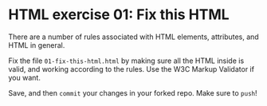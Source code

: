 # HTML exercise 01: Fix this HTML

There are a number of rules associated with HTML elements, attributes, and HTML in general.

Fix the file `01-fix-this-html.html` by making sure all the HTML inside is valid, and working according to the rules. Use the W3C Markup Validator if you want.

Save, and then `commit` your changes in your forked repo. Make sure to `push`!